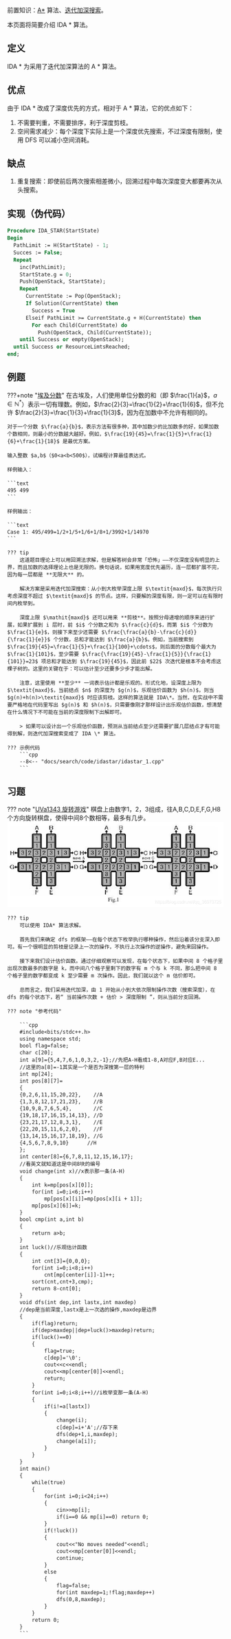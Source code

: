 前置知识：[A\*](./astar.md) 算法、[迭代加深搜索](./iterative.md)。

本页面将简要介绍 IDA \* 算法。

## 定义

IDA \* 为采用了迭代加深算法的 A \* 算法。

## 优点

由于 IDA \* 改成了深度优先的方式，相对于 A \* 算法，它的优点如下：

1.  不需要判重，不需要排序，利于深度剪枝。
2.  空间需求减少：每个深度下实际上是一个深度优先搜索，不过深度有限制，使用 DFS 可以减小空间消耗。

## 缺点

1.  重复搜索：即使前后两次搜索相差微小，回溯过程中每次深度变大都要再次从头搜索。

## 实现（伪代码）

```Pascal
Procedure IDA_STAR(StartState)
Begin
  PathLimit := H(StartState) - 1;
  Succes := False;
  Repeat
    inc(PathLimit);
    StartState.g = 0;
    Push(OpenStack, StartState);
    Repeat
      CurrentState := Pop(OpenStack);
      If Solution(CurrentState) then
        Success = True
      Elseif PathLimit >= CurrentState.g + H(CurrentState) then
        For each Child(CurrentState) do
          Push(OpenStack, Child(CurrentState));
    until Success or empty(OpenStack);
  until Success or ResourceLimtsReached;
end;
```

## 例题

???+note "[埃及分数](https://loj.ac/p/10022)"
    在古埃及，人们使用单位分数的和（即 $\frac{1}{a}$，$a\in\mathbb{N}^*$）表示一切有理数。例如，$\frac{2}{3}=\frac{1}{2}+\frac{1}{6}$，但不允许 $\frac{2}{3}=\frac{1}{3}+\frac{1}{3}$，因为在加数中不允许有相同的。
    
    对于一个分数 $\frac{a}{b}$，表示方法有很多种，其中加数少的比加数多的好，如果加数个数相同，则最小的分数越大越好。例如，$\frac{19}{45}=\frac{1}{5}+\frac{1}{6}+\frac{1}{18}$ 是最优方案。
    
    输入整数 $a,b$（$0<a<b<500$），试编程计算最佳表达式。
    
    样例输入：
    
    ```text
    495 499
    ```
    
    样例输出：
    
    ```text
    Case 1: 495/499=1/2+1/5+1/6+1/8+1/3992+1/14970
    ```

    ??? tip
        这道题目理论上可以用回溯法求解，但是解答树会非常「恐怖」——不仅深度没有明显的上界，而且加数的选择理论上也是无限的。换句话说，如果用宽度优先遍历，连一层都扩展不完，因为每一层都是 **无限大** 的。
        
        解决方案是采用迭代加深搜索：从小到大枚举深度上限 $\textit{maxd}$，每次执行只考虑深度不超过 $\textit{maxd}$ 的节点。这样，只要解的深度有限，则一定可以在有限时间内枚举到。
        
        深度上限 $\mathit{maxd}$ 还可以用来 **剪枝**。按照分母递增的顺序来进行扩展，如果扩展到 i 层时，前 $i$ 个分数之和为 $\frac{c}{d}$，而第 $i$ 个分数为 $\frac{1}{e}$，则接下来至少还需要 $\frac{\frac{a}{b}-\frac{c}{d}}{\frac{1}{e}}$ 个分数，总和才能达到 $\frac{a}{b}$。例如，当前搜索到 $\frac{19}{45}=\frac{1}{5}+\frac{1}{100}+\cdots$，则后面的分数每个最大为 $\frac{1}{101}$，至少需要 $\frac{\frac{19}{45}-\frac{1}{5}}{\frac{1}{101}}=23$ 项总和才能达到 $\frac{19}{45}$，因此前 $22$ 次迭代是根本不会考虑这棵子树的。这里的关键在于：可以估计至少还要多少步才能出解。
        
        注意，这里使用 **至少** 一词表示估计都是乐观的。形式化地，设深度上限为 $\textit{maxd}$，当前结点 $n$ 的深度为 $g(n)$，乐观估价函数为 $h(n)$，则当 $g(n)+h(n)>\textit{maxd}$ 时应该剪枝。这样的算法就是 IDA\*。当然，在实战中不需要严格地在代码里写出 $g(n)$ 和 $h(n)$，只需要像刚才那样设计出乐观估价函数，想清楚在什么情况下不可能在当前的深度限制下出解即可。
        
        > 如果可以设计出一个乐观估价函数，预测从当前结点至少还需要扩展几层结点才有可能得到解，则迭代加深搜索变成了 IDA \* 算法。

    ??? 示例代码
        ```cpp
        --8<-- "docs/search/code/idastar/idastar_1.cpp"
        ```

## 习题

??? note "[UVa1343 旋转游戏](https://www.luogu.com.cn/problem/UVA1343)"
    棋盘上由数字1，2，3组成，往A,B,C,D,E,F,G,H8个方向旋转棋盘，使得中间8个数相等，最多有几步。
    ![](./images/1343-1.jpg)

    ??? tip
        可以使用 IDA* 算法求解。

        首先我们来确定 dfs 的框架——在每个状态下枚举执行哪种操作，然后沿着该分支深入即可。有一个很明显的剪枝是记录上一次的操作，不执行上次操作的逆操作，避免来回操作。

        接下来我们设计估价函数。通过仔细观察可以发现，在每个状态下，如果中间 8 个格子里出现次数最多的数字是 k，而中间八个格子里剩下的数字有 m 个与 k 不同，那么把中间 8 个格子里的数字都变成 k 至少需要 m 次操作。因此，我们就以这个 m 估价即可。

        总而言之，我们采用迭代加深，由 1 开始从小到大依次限制操作次数（搜索深度），在 dfs 的每个状态下，若“ 当前操作次数 + 估价 > 深度限制 ”，则从当前分支回溯。

    ??? note "参考代码"

        ```cpp
        #include<bits/stdc++.h>
        using namespace std;
        bool flag=false;
        char c[20];
        int a[9]={5,4,7,6,1,0,3,2,-1};//先把A-H看成1-8,A对应F,B对应E...
        //这里的a[8]=-1其实是一个是否为深搜第一层的特判 
        int mp[24];
        int pos[8][7]=
        {
        {0,2,6,11,15,20,22},    //A
        {1,3,8,12,17,21,23},    //B
        {10,9,8,7,6,5,4},       //C
        {19,18,17,16,15,14,13}, //D
        {23,21,17,12,8,3,1},    //E
        {22,20,15,11,6,2,0},    //F
        {13,14,15,16,17,18,19}, //G
        {4,5,6,7,8,9,10}      //H
        };
        int center[8]={6,7,8,11,12,15,16,17};
        //看英文就知道这是中间8块的编号
        void change(int x)//x表示那一条(A-H)
        {
            int k=mp[pos[x][0]];
            for(int i=0;i<6;i++)
                mp[pos[x][i]]=mp[pos[x][i + 1]];
            mp[pos[x][6]]=k;
        }
        bool cmp(int a,int b)
        {
            return a>b;
        }
        int luck()//乐观估计函数
        {
            int cnt[3]={0,0,0};
            for(int i=0;i<8;i++)
                cnt[mp[center[i]]-1]++;
            sort(cnt,cnt+3,cmp);
            return 8-cnt[0];
        }
        void dfs(int dep,int lastx,int maxdep)
        //dep是当前深度,lastx是上一次选的操作,maxdep是边界
        {
            if(flag)return;
            if(dep>maxdep||dep+luck()>maxdep)return;
            if(luck()==0)
            {
                flag=true;
                c[dep]='\0';
                cout<<c<<endl;
                cout<<mp[center[0]]<<endl;
                return;
            }
            for(int i=0;i<8;i++)//i枚举变那一条(A-H) 
            {
                if(i!=a[lastx])
                {
                    change(i);
                    c[dep]=i+'A';//存下来 
                    dfs(dep+1,i,maxdep);
                    change(a[i]);
                }
            }
        }
        int main()
        {
            while(true)
            {
                for(int i=0;i<24;i++)
                {
                    cin>>mp[i];
                    if(i==0 && mp[i]==0) return 0;
                }
                if(!luck())
                {
                    cout<<"No moves needed"<<endl;
                    cout<<mp[center[0]]<<endl;
                    continue;
                }
                else
                {
                    flag=false;
                    for(int maxdep=1;!flag;maxdep++)
                    dfs(0,8,maxdep);
                }
            }
            return 0;
        }
        ```
